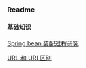 ### Readme

#### 基础知识

[Spring bean 装配过程研究](https://github.com/dnstfengtao/personal-article/blob/master/basic-doc/Spring%20bean%20%E8%A3%85%E9%85%8D%E8%BF%87%E7%A8%8B%E7%A0%94%E7%A9%B6.md)

[URL 和 URI 区别](https://github.com/dnstfengtao/personal-article/blob/master/basic-doc/URL%20%E5%92%8C%20URI%20%E5%8C%BA%E5%88%AB.md)
